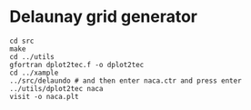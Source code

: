 # Delaunay grid generator

```
cd src
make
cd ../utils
gfortran dplot2tec.f -o dplot2tec
cd ../xample
../src/delaundo # and then enter naca.ctr and press enter
../utils/dplot2tec naca
visit -o naca.plt
```
